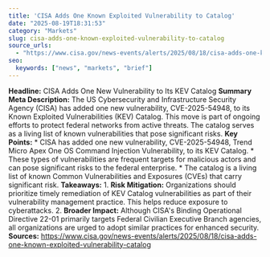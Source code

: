```yaml
---
title: 'CISA Adds One Known Exploited Vulnerability to Catalog'
date: "2025-08-19T18:31:53"
category: "Markets"
slug: cisa-adds-one-known-exploited-vulnerability-to-catalog
source_urls:
  - "https://www.cisa.gov/news-events/alerts/2025/08/18/cisa-adds-one-known-exploited-vulnerability-catalog"
seo:
  keywords: ["news", "markets", "brief"]
---
```

**Headline:**  CISA Adds One New Vulnerability to Its KEV Catalog  **Summary Meta Description:** The US Cybersecurity and Infrastructure Security Agency (CISA) has added one new vulnerability, CVE-2025-54948, to its Known Exploited Vulnerabilities (KEV) Catalog. This move is part of ongoing efforts to protect federal networks from active threats. The catalog serves as a living list of known vulnerabilities that pose significant risks.  **Key Points:**  * CISA has added one new vulnerability, CVE-2025-54948, Trend Micro Apex One OS Command Injection Vulnerability, to its KEV Catalog. * These types of vulnerabilities are frequent targets for malicious actors and can pose significant risks to the federal enterprise. * The catalog is a living list of known Common Vulnerabilities and Exposures (CVEs) that carry significant risk.  **Takeaways:**  1.  **Risk Mitigation:** Organizations should prioritize timely remediation of KEV Catalog vulnerabilities as part of their vulnerability management practice. This helps reduce exposure to cyberattacks. 2.  **Broader Impact:** Although CISA's Binding Operational Directive 22-01 primarily targets Federal Civilian Executive Branch agencies, all organizations are urged to adopt similar practices for enhanced security.  **Sources:** https://www.cisa.gov/news-events/alerts/2025/08/18/cisa-adds-one-known-exploited-vulnerability-catalog 
